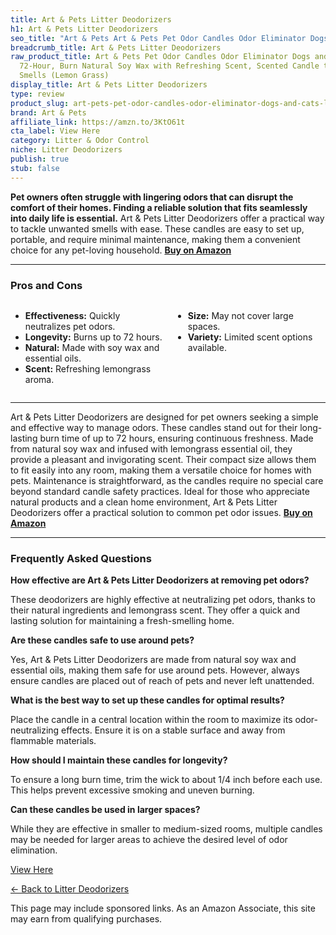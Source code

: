 ```yaml
---
title: Art & Pets Litter Deodorizers
h1: Art & Pets Litter Deodorizers
seo_title: "Art & Pets Art & Pets Pet Odor Candles Odor Eliminator Dogs\u2026"
breadcrumb_title: Art & Pets Litter Deodorizers
raw_product_title: Art & Pets Pet Odor Candles Odor Eliminator Dogs and Cats Long-Lasting
  72-Hour, Burn Natural Soy Wax with Refreshing Scent, Scented Candle to Remove Pet
  Smells (Lemon Grass)
display_title: Art & Pets Litter Deodorizers
type: review
product_slug: art-pets-pet-odor-candles-odor-eliminator-dogs-and-cats-long-lasting-72-20ffe37e
brand: Art & Pets
affiliate_link: https://amzn.to/3KtO61t
cta_label: View Here
category: Litter & Odor Control
niche: Litter Deodorizers
publish: true
stub: false
---
```


<div id="intro" class="full-width">
  <p><strong>Pet owners often struggle with lingering odors that can disrupt the comfort of their homes. Finding a reliable solution that fits seamlessly into daily life is essential.</strong> Art & Pets Litter Deodorizers offer a practical way to tackle unwanted smells with ease. These candles are easy to set up, portable, and require minimal maintenance, making them a convenient choice for any pet-loving household. <a href="https://amzn.to/3KtO61t" rel="nofollow sponsored noopener" target="_blank"><strong>Buy on Amazon</strong></a></p>
</div>

<hr />
<h3 id="pros-cons">Pros and Cons</h3>
<div class="pc-grid" style="display:grid;grid-template-columns:1fr 1fr;gap:16px;">
  <ul>
    <li><strong>Effectiveness:</strong> Quickly neutralizes pet odors.</li>
    <li><strong>Longevity:</strong> Burns up to 72 hours.</li>
    <li><strong>Natural:</strong> Made with soy wax and essential oils.</li>
    <li><strong>Scent:</strong> Refreshing lemongrass aroma.</li>
  </ul>
  <ul>
    <li><strong>Size:</strong> May not cover large spaces.</li>
    <li><strong>Variety:</strong> Limited scent options available.</li>
  </ul>
</div>
<hr />

<div class="full-width">
  <p>Art & Pets Litter Deodorizers are designed for pet owners seeking a simple and effective way to manage odors. These candles stand out for their long-lasting burn time of up to 72 hours, ensuring continuous freshness. Made from natural soy wax and infused with lemongrass essential oil, they provide a pleasant and invigorating scent. Their compact size allows them to fit easily into any room, making them a versatile choice for homes with pets. Maintenance is straightforward, as the candles require no special care beyond standard candle safety practices. Ideal for those who appreciate natural products and a clean home environment, Art & Pets Litter Deodorizers offer a practical solution to common pet odor issues. <a href="https://amzn.to/3KtO61t" rel="nofollow sponsored noopener" target="_blank"><strong>Buy on Amazon</strong></a></p>
</div>

<hr />
<h3 id="faqs">Frequently Asked Questions</h3>

<p><strong>How effective are Art & Pets Litter Deodorizers at removing pet odors?</strong></p>
<p>These deodorizers are highly effective at neutralizing pet odors, thanks to their natural ingredients and lemongrass scent. They offer a quick and lasting solution for maintaining a fresh-smelling home.</p>

<p><strong>Are these candles safe to use around pets?</strong></p>
<p>Yes, Art & Pets Litter Deodorizers are made from natural soy wax and essential oils, making them safe for use around pets. However, always ensure candles are placed out of reach of pets and never left unattended.</p>

<p><strong>What is the best way to set up these candles for optimal results?</strong></p>
<p>Place the candle in a central location within the room to maximize its odor-neutralizing effects. Ensure it is on a stable surface and away from flammable materials.</p>

<p><strong>How should I maintain these candles for longevity?</strong></p>
<p>To ensure a long burn time, trim the wick to about 1/4 inch before each use. This helps prevent excessive smoking and uneven burning.</p>

<p><strong>Can these candles be used in larger spaces?</strong></p>
<p>While they are effective in smaller to medium-sized rooms, multiple candles may be needed for larger areas to achieve the desired level of odor elimination.</p>
<p><a class="btn" href="https://amzn.to/3KtO61t" target="_blank" rel="nofollow sponsored noopener">View Here</a></p>
<p><a href="/roundups/litter-odor-control/litter-deodorizers/">← Back to Litter Deodorizers</a></p>
<aside class="disclosure">This page may include sponsored links. As an Amazon Associate, this site may earn from qualifying purchases.</aside>
